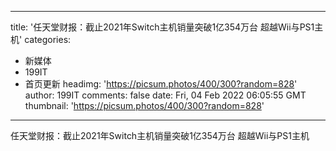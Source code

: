 
---
title: '任天堂财报：截止2021年Switch主机销量突破1亿354万台 超越Wii与PS1主机'
categories: 
 - 新媒体
 - 199IT
 - 首页更新
headimg: 'https://picsum.photos/400/300?random=828'
author: 199IT
comments: false
date: Fri, 04 Feb 2022 06:05:55 GMT
thumbnail: 'https://picsum.photos/400/300?random=828'
---

<div>   
任天堂财报：截止2021年Switch主机销量突破1亿354万台 超越Wii与PS1主机  
</div>
            